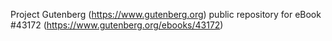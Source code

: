 Project Gutenberg (https://www.gutenberg.org) public repository for eBook #43172 (https://www.gutenberg.org/ebooks/43172)
